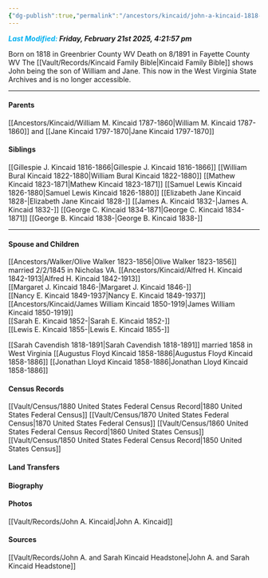 ```yaml
---
{"dg-publish":true,"permalink":"/ancestors/kincaid/john-a-kincaid-1818-1891/","tags":["John-A-Kincaid"]}
---
```


***<font color="#00b0f0">Last Modified:</font> Friday, February 21st 2025, 4:21:57 pm***

Born on 1818 in Greenbrier County WV
Death on 8/1891 in Fayette County WV
The [[Vault/Records/Kincaid Family Bible\|Kincaid Family Bible]] shows John being the son of William and Jane. This now in the West Virginia State Archives and is no longer accessible.

---
#### Parents
[[Ancestors/Kincaid/William M. Kincaid 1787-1860\|William M. Kincaid 1787-1860]] and [[Jane Kincaid 1797-1870\|Jane Kincaid 1797-1870]]
#### Siblings
[[Gillespie J. Kincaid 1816-1866\|Gillespie J. Kincaid 1816-1866]]
[[William Bural Kincaid 1822-1880\|William Bural Kincaid 1822-1880]]
[[Mathew Kincaid 1823-1871\|Mathew Kincaid 1823-1871]]
[[Samuel Lewis Kincaid 1826-1880\|Samuel Lewis Kincaid 1826-1880]]
[[Elizabeth Jane Kincaid 1828-\|Elizabeth Jane Kincaid 1828-]]
[[James A. Kincaid 1832-\|James A. Kincaid 1832-]]
[[George C. Kincaid 1834-1871\|George C. Kincaid 1834-1871]]
[[George B. Kincaid 1838-\|George B. Kincaid 1838-]]

---
#### Spouse and Children
[[Ancestors/Walker/Olive Walker 1823-1856\|Olive Walker 1823-1856]] married 2/2/1845 in Nicholas VA.
[[Ancestors/Kincaid/Alfred H. Kincaid 1842-1913\|Alfred H. Kincaid 1842-1913]]  
[[Margaret J. Kincaid 1846-\|Margaret J. Kincaid 1846-]]  
[[Nancy E. Kincaid 1849-1937\|Nancy E. Kincaid 1849-1937]]  
[[Ancestors/Kincaid/James William Kincaid 1850-1919\|James William Kincaid 1850-1919]]  
[[Sarah E. Kincaid 1852-\|Sarah E. Kincaid 1852-]]  
[[Lewis E. Kincaid 1855-\|Lewis E. Kincaid 1855-]]  

[[Sarah Cavendish 1818-1891\|Sarah Cavendish 1818-1891]]  married 1858 in West Virginia
[[Augustus Floyd Kincaid 1858-1886\|Augustus Floyd Kincaid 1858-1886]]
[[Jonathan Lloyd Kincaid 1858-1886\|Jonathan Lloyd Kincaid 1858-1886]]

#### Census Records
[[Vault/Census/1880 United States Federal Census Record\|1880 United States Federal Census]]
[[Vault/Census/1870 United States Federal Census\|1870 United States Federal Census]]
[[Vault/Census/1860 United States Federal Census Record\|1860 United States Census]]
[[Vault/Census/1850 United States Federal Census Record\|1850 United States Census]]

#### Land Transfers

#### Biography

#### Photos
[[Vault/Records/John A. Kincaid\|John A. Kincaid]]
#### Sources

[[Vault/Records/John A. and Sarah Kincaid Headstone\|John A. and Sarah Kincaid Headstone]]